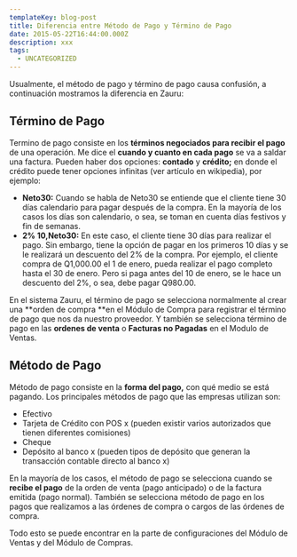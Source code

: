 ```yaml
---
templateKey: blog-post
title: Diferencia entre Método de Pago y Término de Pago
date: 2015-05-22T16:44:00.000Z
description: xxx
tags:
  - UNCATEGORIZED
---
```

Usualmente, el método de pago y término de pago causa confusión, a continuación mostramos la diferencia en Zauru:



## Término de Pago

Termino de pago consiste en los **términos negociados para recibir el pago** de una operación.  Me dice el **cuando y cuanto en cada pago** se va a saldar una factura. Pueden haber dos opciones: **contado** y **crédito;** en donde el crédito puede tener opciones infinitas (ver artículo en wikipedia), por ejemplo:



* **Neto30:** Cuando se habla de Neto30 se entiende que el cliente tiene 30 días calendario para pagar después de la compra. En la mayoría de los casos los días son calendario, o sea, se toman en cuenta días festivos y fin de semanas. 
* **2% 10,Neto30:** En este caso, el cliente tiene 30 días para realizar el pago. Sin embargo, tiene la opción de pagar en los primeros 10 días y se le realizará un descuento del 2% de la compra. Por ejemplo, el cliente compra de Q1,000.00 el 1 de enero, pueda realizar el pago completo hasta el 30 de enero. Pero si paga antes del 10 de enero, se le hace un descuento del 2%, o sea, debe pagar Q980.00.

En el sistema Zauru, el término de pago se selecciona normalmente al crear una **orden de compra **en el Módulo de Compra para registrar el término de pago que nos da nuestro proveedor. Y también se selecciona término de pago en las **ordenes de venta** o **Facturas no Pagadas** en el Modulo de Ventas.



## Método de Pago

Método de pago consiste en la **forma del pago,** con qué medio se está pagando. Los principales métodos de pago que las empresas utilizan son:



* Efectivo
* Tarjeta de Crédito con POS x (pueden existir varios autorizados que tienen diferentes comisiones)
* Cheque
* Depósito al banco x (pueden tipos de depósito que generan la transacción contable directo al banco x)

En la mayoría de los casos, el método de pago se selecciona cuando se **recibe el pago** de la orden de venta (pago anticipado) o de la factura emitida (pago normal). También se selecciona método de pago en los pagos que realizamos a las órdenes de compra o cargos de las órdenes de compra.



Todo esto se puede encontrar en la parte de configuraciones del Módulo de Ventas y del Módulo de Compras.
